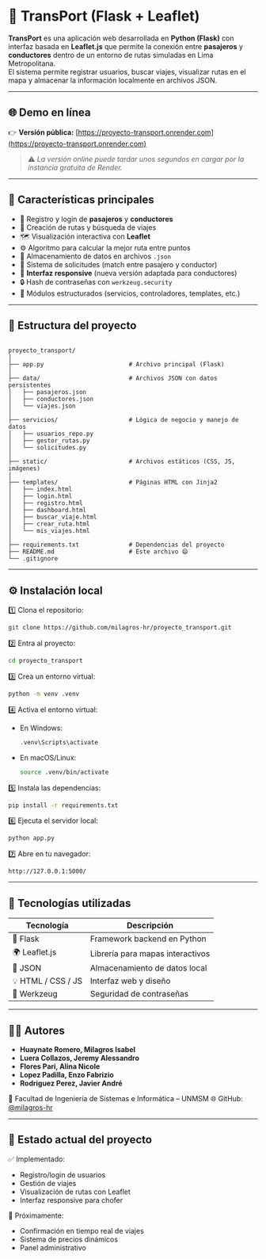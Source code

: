 # 🚖 TransPort (Flask + Leaflet)

**TransPort** es una aplicación web desarrollada en **Python (Flask)** con interfaz basada en **Leaflet.js** que permite la conexión entre **pasajeros** y **conductores** dentro de un entorno de rutas simuladas en Lima Metropolitana.  
El sistema permite registrar usuarios, buscar viajes, visualizar rutas en el mapa y almacenar la información localmente en archivos JSON.

---

## 🌐 Demo en línea

👉 **Versión pública:** [https://proyecto-transport.onrender.com](https://proyecto-transport.onrender.com)

> ⚠️ *La versión online puede tardar unos segundos en cargar por la instancia gratuita de Render.*

---

## 🧩 Características principales

- 👥 Registro y login de **pasajeros** y **conductores**
- 🚗 Creación de rutas y búsqueda de viajes
- 🗺️ Visualización interactiva con **Leaflet**
- ⚙️ Algoritmo para calcular la mejor ruta entre puntos
- 💾 Almacenamiento de datos en archivos `.json`
- 🧠 Sistema de solicitudes (match entre pasajero y conductor)
- 📱 **Interfaz responsive** (nueva versión adaptada para conductores)
- 🔒 Hash de contraseñas con `werkzeug.security`
- 🧰 Módulos estructurados (servicios, controladores, templates, etc.)

---

## 🧱 Estructura del proyecto

```

proyecto_transport/
│
├── app.py                        # Archivo principal (Flask)
│
├── data/                         # Archivos JSON con datos persistentes
│   ├── pasajeros.json
│   ├── conductores.json
│   └── viajes.json
│
├── servicios/                    # Lógica de negocio y manejo de datos
│   ├── usuarios_repo.py
│   ├── gestor_rutas.py
│   └── solicitudes.py
│
├── static/                       # Archivos estáticos (CSS, JS, imágenes)
│
├── templates/                    # Páginas HTML con Jinja2
│   ├── index.html
│   ├── login.html
│   ├── registro.html
│   ├── dashboard.html
│   ├── buscar_viaje.html
│   ├── crear_ruta.html
│   └── mis_viajes.html
│
├── requirements.txt              # Dependencias del proyecto
├── README.md                     # Este archivo 😄
└── .gitignore

````

---

## ⚙️ Instalación local

1️⃣ Clona el repositorio:
```bash
git clone https://github.com/milagros-hr/proyecto_transport.git
````

2️⃣ Entra al proyecto:

```bash
cd proyecto_transport
```

3️⃣ Crea un entorno virtual:

```bash
python -m venv .venv
```

4️⃣ Activa el entorno virtual:

* En Windows:

  ```bash
  .venv\Scripts\activate
  ```
* En macOS/Linux:

  ```bash
  source .venv/bin/activate
  ```

5️⃣ Instala las dependencias:

```bash
pip install -r requirements.txt
```

6️⃣ Ejecuta el servidor local:

```bash
python app.py
```

7️⃣ Abre en tu navegador:

```
http://127.0.0.1:5000/
```

---

## 🧠 Tecnologías utilizadas

| Tecnología         | Descripción                      |
| ------------------ | -------------------------------- |
| 🐍 Flask           | Framework backend en Python      |
| 🌍 Leaflet.js      | Librería para mapas interactivos |
| 🧾 JSON            | Almacenamiento de datos local    |
| 💡 HTML / CSS / JS | Interfaz web y diseño            |
| 🔐 Werkzeug        | Seguridad de contraseñas         |

---

## 👩‍💻 Autores

- **Huaynate Romero, Milagros Isabel**  
- **Luera Collazos, Jeremy Alessandro**  
- **Flores Pari, Alina Nicole**  
- **Lopez Padilla, Enzo Fabrizio**  
- **Rodriguez Perez, Javier André**

📍 Facultad de Ingeniería de Sistemas e Informática – UNMSM
🌐 GitHub: [@milagros-hr](https://github.com/milagros-hr)

---

## 🏁 Estado actual del proyecto

✅ Implementado:

* Registro/login de usuarios
* Gestión de viajes
* Visualización de rutas con Leaflet
* Interfaz responsive para chofer

🚧 Próximamente:

* Confirmación en tiempo real de viajes
* Sistema de precios dinámicos
* Panel administrativo
